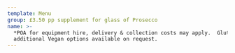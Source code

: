 ```yaml
---
template: Menu
group: £3.50 pp supplement for glass of Prosecco
name: >-
  *POA for equipment hire, delivery & collection costs may apply.  Gluten Free &
  additional Vegan options available on request.
---
```

